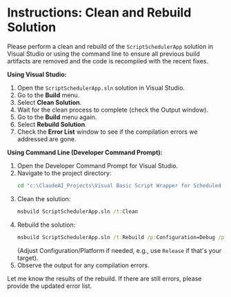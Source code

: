 # Instructions: Clean and Rebuild Solution

Please perform a clean and rebuild of the `ScriptSchedulerApp` solution in Visual Studio or using the command line to ensure all previous build artifacts are removed and the code is recompiled with the recent fixes.

**Using Visual Studio:**

1.  Open the `ScriptSchedulerApp.sln` solution in Visual Studio.
2.  Go to the **Build** menu.
3.  Select **Clean Solution**.
4.  Wait for the clean process to complete (check the Output window).
5.  Go to the **Build** menu again.
6.  Select **Rebuild Solution**.
7.  Check the **Error List** window to see if the compilation errors we addressed are gone.

**Using Command Line (Developer Command Prompt):**

1.  Open the Developer Command Prompt for Visual Studio.
2.  Navigate to the project directory:
    ```cmd
    cd "c:\ClaudeAI_Projects\Visual Basic Script Wrapper for Scheduled Scripts NetWorkShare"
    ```
3.  Clean the solution:
    ```cmd
    msbuild ScriptSchedulerApp.sln /t:Clean
    ```
4.  Rebuild the solution:
    ```cmd
    msbuild ScriptSchedulerApp.sln /t:Rebuild /p:Configuration=Debug /p:Platform="Any CPU"
    ```
    (Adjust Configuration/Platform if needed, e.g., use `Release` if that's your target).
5.  Observe the output for any compilation errors.

Let me know the results of the rebuild. If there are still errors, please provide the updated error list.